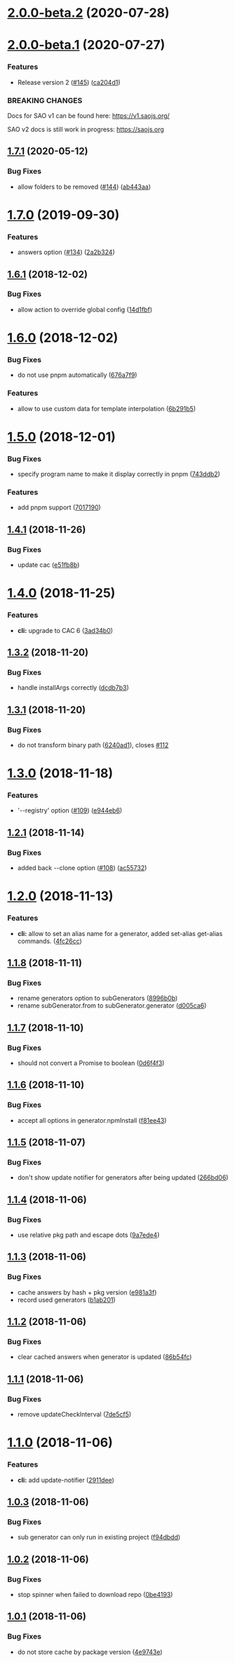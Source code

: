 # [2.0.0-beta.2](https://github.com/saojs/sao/compare/v2.0.0-beta.1...v2.0.0-beta.2) (2020-07-28)



# [2.0.0-beta.1](https://github.com/saojs/sao/compare/v1.7.1...v2.0.0-beta.1) (2020-07-27)


### Features

* Release version 2 ([#145](https://github.com/saojs/sao/issues/145)) ([ca204d1](https://github.com/saojs/sao/commit/ca204d157f4c137dcafd2eeae5cd3691ed60c251))


### BREAKING CHANGES

Docs for SAO v1 can be found here: https://v1.saojs.org/

SAO v2 docs is still work in progress: https://saojs.org

## [1.7.1](https://github.com/saojs/sao/compare/v1.7.0...v1.7.1) (2020-05-12)


### Bug Fixes

* allow folders to be removed ([#144](https://github.com/saojs/sao/issues/144)) ([ab443aa](https://github.com/saojs/sao/commit/ab443aa555035b0c8e1c9b1e78b29b85cfe80ed3))



# [1.7.0](https://github.com/saojs/sao/compare/v1.6.1...v1.7.0) (2019-09-30)


### Features

* answers option ([#134](https://github.com/saojs/sao/issues/134)) ([2a2b324](https://github.com/saojs/sao/commit/2a2b324645c3edfeab5d025d85d6ea433b8c6438))



## [1.6.1](https://github.com/saojs/sao/compare/v1.6.0...v1.6.1) (2018-12-02)


### Bug Fixes

* allow action to override global config ([14d1fbf](https://github.com/saojs/sao/commit/14d1fbf3ec0f0c260a010f4e393619c09fa84552))



# [1.6.0](https://github.com/saojs/sao/compare/v1.5.0...v1.6.0) (2018-12-02)


### Bug Fixes

* do not use pnpm automatically ([676a7f9](https://github.com/saojs/sao/commit/676a7f9d5812202249600885b338cc7186ca3556))


### Features

* allow to use custom data for template interpolation ([6b291b5](https://github.com/saojs/sao/commit/6b291b5f9772eacda81adc01d218bec9c68f3258))



# [1.5.0](https://github.com/saojs/sao/compare/v1.4.1...v1.5.0) (2018-12-01)


### Bug Fixes

* specify program name to make it display correctly in pnpm ([743ddb2](https://github.com/saojs/sao/commit/743ddb2fb5cf407e120331912db22066a701256f))


### Features

* add pnpm support ([7017190](https://github.com/saojs/sao/commit/7017190a285007d9ed9eccdcfa0b0693bcb7a629))



## [1.4.1](https://github.com/saojs/sao/compare/v1.4.0...v1.4.1) (2018-11-26)


### Bug Fixes

* update cac ([e51fb8b](https://github.com/saojs/sao/commit/e51fb8b3d9216ddb19d113e08eee0808418e862c))



# [1.4.0](https://github.com/saojs/sao/compare/v1.3.2...v1.4.0) (2018-11-25)


### Features

* **cli:** upgrade to CAC 6 ([3ad34b0](https://github.com/saojs/sao/commit/3ad34b004b487a4905a13086809cff29a4537a3a))



## [1.3.2](https://github.com/saojs/sao/compare/v1.3.1...v1.3.2) (2018-11-20)


### Bug Fixes

* handle installArgs correctly ([dcdb7b3](https://github.com/saojs/sao/commit/dcdb7b30f3abc97108dc422dd42c4578621abe3a))



## [1.3.1](https://github.com/saojs/sao/compare/v1.3.0...v1.3.1) (2018-11-20)


### Bug Fixes

* do not transform binary path ([6240ad1](https://github.com/saojs/sao/commit/6240ad1e6e7c2f5c5896a66e19422c0a0e48c6f5)), closes [#112](https://github.com/saojs/sao/issues/112)



# [1.3.0](https://github.com/saojs/sao/compare/v1.2.1...v1.3.0) (2018-11-18)


### Features

* '--registry' option ([#109](https://github.com/saojs/sao/issues/109)) ([e944eb6](https://github.com/saojs/sao/commit/e944eb680ec822a4b4b1c6e7dd72293532c86130))



## [1.2.1](https://github.com/saojs/sao/compare/v1.2.0...v1.2.1) (2018-11-14)


### Bug Fixes

* added back --clone option ([#108](https://github.com/saojs/sao/issues/108)) ([ac55732](https://github.com/saojs/sao/commit/ac55732c5f386199179fa4e0ab371c2acebce00b))



# [1.2.0](https://github.com/saojs/sao/compare/v1.1.8...v1.2.0) (2018-11-13)


### Features

* **cli:** allow to set an alias name for a generator, added set-alias get-alias commands. ([4fc26cc](https://github.com/saojs/sao/commit/4fc26cce053d70bf1ca72421c87d68b47a9fbd38))



## [1.1.8](https://github.com/saojs/sao/compare/v1.1.7...v1.1.8) (2018-11-11)


### Bug Fixes

* rename generators option to subGenerators ([8996b0b](https://github.com/saojs/sao/commit/8996b0b8688f3a8bc6d2a70b945c751624904b85))
* rename subGenerator.from to subGenerator.generator ([d005ca6](https://github.com/saojs/sao/commit/d005ca6bee324dca4c2b1f811985655dad86dfd6))



## [1.1.7](https://github.com/saojs/sao/compare/v1.1.6...v1.1.7) (2018-11-10)


### Bug Fixes

* should not convert a Promise to boolean ([0d6f4f3](https://github.com/saojs/sao/commit/0d6f4f33b788d44a0cddb6c8be7e8de45f16f619))



## [1.1.6](https://github.com/saojs/sao/compare/v1.1.5...v1.1.6) (2018-11-10)


### Bug Fixes

* accept all options in generator.npmInstall ([f81ee43](https://github.com/saojs/sao/commit/f81ee435ec73a833a61ba3f9a96fcbd5ced56ec6))



## [1.1.5](https://github.com/saojs/sao/compare/v1.1.4...v1.1.5) (2018-11-07)


### Bug Fixes

* don't show update notifier for generators after being updated ([266bd06](https://github.com/saojs/sao/commit/266bd065dc44a16c15559b7fb5488551573e3db1))



## [1.1.4](https://github.com/saojs/sao/compare/v1.1.3...v1.1.4) (2018-11-06)


### Bug Fixes

* use relative pkg path and escape dots ([9a7ede4](https://github.com/saojs/sao/commit/9a7ede4eb7820a953079c933481f15ac03b3dd8a))



## [1.1.3](https://github.com/saojs/sao/compare/v1.1.2...v1.1.3) (2018-11-06)


### Bug Fixes

* cache answers by hash + pkg version ([e981a3f](https://github.com/saojs/sao/commit/e981a3f600c928b4d05c3aed755d441ad5353723))
* record used generators ([b1ab201](https://github.com/saojs/sao/commit/b1ab2017cf5ad8b9e081598654e554306fdfac44))



## [1.1.2](https://github.com/saojs/sao/compare/v1.1.1...v1.1.2) (2018-11-06)


### Bug Fixes

* clear cached answers when generator is updated ([86b54fc](https://github.com/saojs/sao/commit/86b54fc4e9775692111dc2dd61255e67a52e4a5b))



## [1.1.1](https://github.com/saojs/sao/compare/v1.1.0...v1.1.1) (2018-11-06)


### Bug Fixes

* remove updateCheckInterval ([7de5cf5](https://github.com/saojs/sao/commit/7de5cf5744a4a7046a5e3c669a57db6df606def2))



# [1.1.0](https://github.com/saojs/sao/compare/v1.0.3...v1.1.0) (2018-11-06)


### Features

* **cli:** add update-notifier ([2911dee](https://github.com/saojs/sao/commit/2911deed48fb2df510a136c295865ab490f72a8e))



## [1.0.3](https://github.com/saojs/sao/compare/v1.0.2...v1.0.3) (2018-11-06)


### Bug Fixes

* sub generator can only run in existing project ([f94dbdd](https://github.com/saojs/sao/commit/f94dbdd05d77a8a18d87a4f4acd4a7e75eb2592b))



## [1.0.2](https://github.com/saojs/sao/compare/v1.0.1...v1.0.2) (2018-11-06)


### Bug Fixes

* stop spinner when failed to download repo ([0be4193](https://github.com/saojs/sao/commit/0be41932f0cb0c0253949b8377e190e6d5a8eefb))



## [1.0.1](https://github.com/saojs/sao/compare/v1.0.0...v1.0.1) (2018-11-06)


### Bug Fixes

* do not store cache by package version ([4e9743e](https://github.com/saojs/sao/commit/4e9743ea8a6bebcb1aeb0ceb7d79b0e4585177fa))



